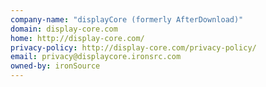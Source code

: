 ```yaml
---
company-name: "displayCore (formerly AfterDownload)"
domain: display-core.com
home: http://display-core.com/
privacy-policy: http://display-core.com/privacy-policy/
email: privacy@displaycore.ironsrc.com
owned-by: ironSource
---
```




